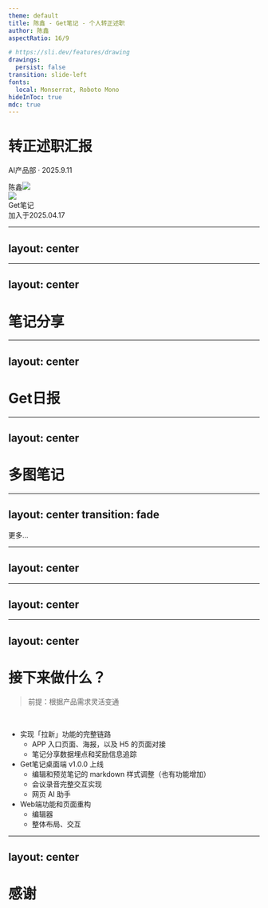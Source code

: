 ```yaml
---
theme: default
title: 陈鑫 - Get笔记 - 个人转正述职
author: 陈鑫
aspectRatio: 16/9

# https://sli.dev/features/drawing
drawings:
  persist: false
transition: slide-left
fonts:
  local: Monserrat, Roboto Mono
hideInToc: true
mdc: true
---
```


# 转正述职汇报

AI产品部 · 2025.9.11

<div class="uppercase text-sm tracking-widest flex items-center">
陈鑫<img src="https://piccdn2.umiwi.com/fe-oss/default/MTc1NjgwMzk1NTgz.png" class="inline rounded-full w-4 ml-1"/>
</div>

<div class="abs-bl mx-14 my-12 flex">
  <img src="/logo-single.png" class="h-9">
  <div class="ml-3 flex flex-col text-left">
    <div class=text-sm>Get笔记</div>
    <div class="text-[0.75rem] opacity-50">加入于2025.04.17</div>
  </div>
</div>


---
layout: center
---

<div class="flex gap-[80px] items-center">
  <TableCard title="工作成果" description="主要介绍试用期的工作成果产出" />
  <TableCard title="未来规划" description="说一说接下来我计划要做的" />
</div>

---
layout: center
---

# 笔记分享

<div class="flex gap-[80px] items-center">
  <IphoneShare class="shrink-[0]"/>
  <FunctionDescription
    title="功能说明"
    description="笔记分享功能让信息流动更自由，通过简单操作实现高效传递，告别图片文件传输的繁琐，让信息同步更便利顺畅"
    :items="[{ text: 'APP 内分享功能实现' }, { text: '站外 H5 所有笔记笔记类型分享页面实现' }, { text: 'WEB 首次接入大数据埋点' }]"
    data="H5 分享页 PV 为 <b>34335</b>，APP 分享按钮点击总次数为 <b>8644</b>"
  />
</div>

---
layout: center
---

# Get日报

<div class="flex gap-[80px] items-center">
  <FunctionDescription
    title="功能说明"
    description="每日生成专属自己的日报，复盘前一天记了哪些笔记、关注订阅的博主有哪些更新"
    :items="[{ text: 'APP 端日报卡片和详情开发' }, { text: 'WEB 端完整日报卡片开发' }, { text: '自定义日报链接解析插件' }]"
    data="订阅日报人数为 <b>2407</b>，查看日报人数为 <b>1260</b>"
  />
  <IphoneDaily class="shrink-[0]"/>
</div>

---
layout: center
---

# 多图笔记

<div class="flex gap-[80px] items-center">
  <IphoneImage class="shrink-[0]"/>
  <FunctionDescription
    title="功能说明"
    description="一次最多上传10张图片，一键智能转笔记，极大方便用户多图记录"
    :items="[{ text: 'APP 多图上传逻辑实现' }, { text: 'WEB、APP 多图笔记详情页面适配' }]"
  />
</div>

---
layout: center
transition: fade
---

<div
  v-motion
  class="text-[42px]"
  :initial="{ x: -80 }"
  :enter="{ x: 0, y: 0 }"
>
  更多...
</div>

---
layout: center
---

<div class="flex flex-wrap gap-[20px] justify-between">
  <MoreCard v-click order="1" title="拍书笔记" description="参与 APP 端拍书上传笔记的列表、搜索、添加功能开发" />
  <MoreCard v-click order="2" title="导入音视频" description="WEB 端导入音视频功能开发" />
  <MoreCard v-click order="3" title="AI助手" description="WEB 端 AI 助手参与开发部分功能" />
  <MoreCard v-click order="4" title="项目优化相关" description="Web 端项目引入各种 lint 工具，强制 setup ts 语法开发，提升项目可维护性和代码健壮性" />
  <MoreCard v-click order="5" title="Get笔记桌面端" description="从零到一搭建起Get笔记的桌面端应用，打好基础，利于后续迭代" />
  <NextCard v-click />
</div>

---
layout: center
---

<Macbook />

---
layout: center
---

# 接下来做什么？

> 前提：根据产品需求灵活变通

<br>

<v-clicks>

- 实现「拉新」功能的完整链路
  - APP 入口页面、海报，以及 H5 的页面对接
  - 笔记分享数据埋点和奖励信息追踪
- Get笔记桌面端 v1.0.0 上线
  - 编辑和预览笔记的 markdown 样式调整（也有功能增加）
  - 会议录音完整交互实现
  - 网页 AI 助手
- Web端功能和页面重构
  - 编辑器
  - 整体布局、交互

</v-clicks>

---
layout: center
---

<h1>感谢</h1>
